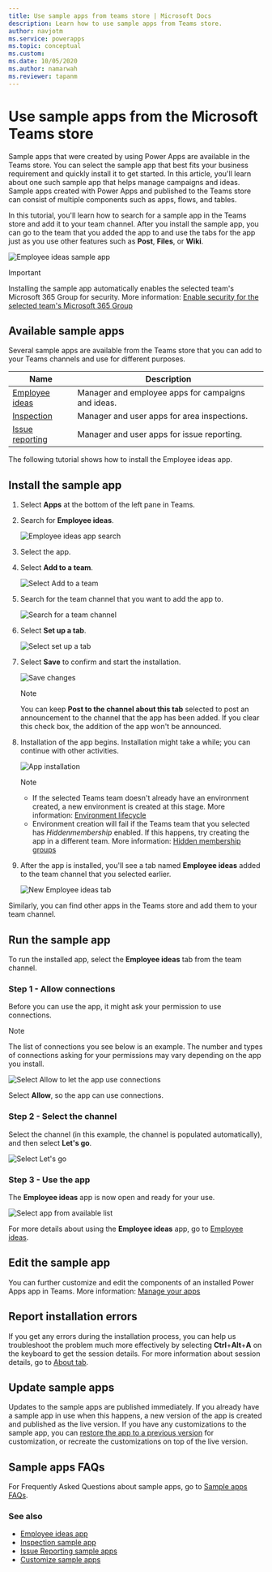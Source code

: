 ```yaml
---
title: Use sample apps from teams store | Microsoft Docs
description: Learn how to use sample apps from Teams store.
author: navjotm
ms.service: powerapps
ms.topic: conceptual
ms.custom: 
ms.date: 10/05/2020
ms.author: namarwah
ms.reviewer: tapanm
---
```


# Use sample apps from the Microsoft Teams store

Sample apps that were created by using Power Apps are available in the Teams store. You can select the sample app that best fits your business requirement and quickly install it to get started. In this article, you'll learn about one such sample app that helps manage campaigns and ideas. Sample apps created with Power Apps and published to the Teams store can consist of multiple components such as apps, flows, and tables.

In this tutorial, you'll learn how to search for a sample app in the Teams store and add it to your team channel. After you install the sample app, you can go to the team that you added the app to and use the tabs for the app just as you use other features such as **Post**, **Files**, or **Wiki**.

![Employee ideas sample app](media/sample-app.png "Employee ideas sample app")

> [!IMPORTANT]
> Installing the sample app automatically enables the selected team's Microsoft 365 Group for security. More information: [Enable security for the selected team's Microsoft 365 Group](../maker/canvas-apps/share-app.md#share-an-app-with-office-365-groups)

## Available sample apps

Several sample apps are available from the Teams store that you can add to your Teams channels and use for different purposes.

| Name | Description |
| - | - |
| [Employee ideas](employee-ideas.md) | Manager and employee apps for campaigns and ideas. |
| [Inspection](inspection.md) | Manager and user apps for area inspections. |
| [Issue reporting](issue-reporting.md) | Manager and user apps for issue reporting. |

The following tutorial shows how to install the Employee ideas app.

## Install the sample app

1. Select **Apps** at the bottom of the left pane in Teams.

1. Search for **Employee ideas**.

    ![Employee ideas app search](media/sample-app-9.png "Employee ideas app search")

1. Select the app.

1. Select **Add to a team**.

    ![Select Add to a team](media/sample-app-1.png "Select Add to a team")

1. Search for the team channel that you want to add the app to.

    ![Search for a team channel](media/sample-app-2.png "Search for a team channel")

1. Select **Set up a tab**.

   ![Select set up a tab](media/sample-app-3.png "Select set up a tab")

1. Select **Save** to confirm and start the installation.

    ![Save changes](media/sample-app-4.png "Save changes")

    > [!NOTE]
    > You can keep **Post to the channel about this tab** selected to post an announcement
    to the channel that the app has been added. If you clear this check box, the addition of the app won't be announced.

1. Installation of the app begins. Installation might take a while; you can continue
    with other activities.

    ![App installation](media/sample-app-5.png "App installation")

    > [!NOTE]
    > - If the selected Teams team doesn't already have an environment created, a new environment is created at this stage. More information: [Environment lifecycle](/power-platform/admin/about-teams-environment.md)
    > - Environment creation will fail if the Teams team that you selected has *Hiddenmembership* enabled. If this happens, try creating the app in a different team. More information: [Hidden membership groups](known-issues-limitations.md#hidden-membership-groups)

1. After the app is installed, you'll see a tab named **Employee ideas** added to the team channel that you selected earlier.

    ![New Employee ideas tab](media/sample-app-6.png "New Employee ideas tab")

Similarly, you can find other apps in the Teams store and add them to your team channel.

## Run the sample app

To run the installed app, select the **Employee ideas** tab from the team channel.

### Step 1 - Allow connections

Before you can use the app, it might ask your permission to use connections.

> [!NOTE]
> The list of connections you see below is an example. The number and types of connections asking for your permissions may vary depending on the app you install.

![Select Allow to let the app use connections](media/sample-app-10.png "Select Allow to let the app use connections")

Select **Allow**, so the app can use connections.

### Step 2 - Select the channel

Select the channel (in this example, the channel is populated automatically), and then select **Let's go**.

![Select Let's go](media/sample-app-11.png "Select Let's go")

### Step 3 - Use the app

The **Employee ideas** app is now open and ready for your use.

![Select app from available list](media/sample-app-12.png "Select app from available list")

For more details about using the **Employee ideas** app, go to [Employee ideas](employee-ideas.md).

## Edit the sample app

You can further customize and edit the components of an installed Power Apps app in Teams. More information: [Manage your apps](manage-your-apps.md)

## Report installation errors

If you get any errors during the installation process, you can help us troubleshoot the problem much more effectively by selecting **Ctrl**+**Alt**+**A** on the keyboard to get the session details. For more information about session details, go to [About tab](overview-of-the-power-apps-app.md#about-tab).

## Update sample apps

Updates to the sample apps are published immediately. If you already have a sample app in use when this happens, a new version of the app is created and published as the live version. If you have any customizations to the sample app, you can [restore the app to a previous version](manage-your-apps?#restore-an-app) for customization, or recreate the customizations on top of the live version.

## Sample apps FAQs

For Frequently Asked Questions about sample apps, go to [Sample apps FAQs](sample-apps-faqs.md).

### See also

- [Employee ideas app](employee-ideas.md)  
- [Inspection sample app](inspection.md)  
- [Issue Reporting sample apps](issue-reporting.md)
- [Customize sample apps](customize-sample-apps.md)
